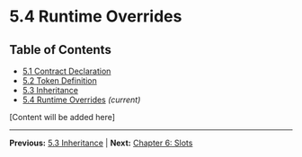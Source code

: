 # 5.4 Runtime Overrides

## Table of Contents
- [5.1 Contract Declaration](./5.1-contract-declaration.md)
- [5.2 Token Definition](./5.2-token-definition.md)
- [5.3 Inheritance](./5.3-inheritance.md)
- [5.4 Runtime Overrides](./5.4-runtime-overrides.md) *(current)*

[Content will be added here]

---

**Previous:** [5.3 Inheritance](./5.3-inheritance.md) | **Next:** [Chapter 6: Slots](../06-slots/README.md)
